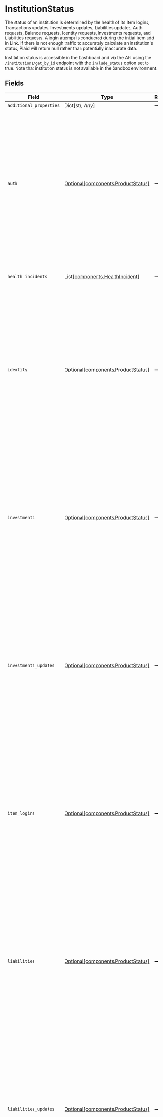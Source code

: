 # InstitutionStatus

The status of an institution is determined by the health of its Item logins, Transactions updates, Investments updates, Liabilities updates, Auth requests, Balance requests, Identity requests, Investments requests, and Liabilities requests. A login attempt is conducted during the initial Item add in Link. If there is not enough traffic to accurately calculate an institution's status, Plaid will return null rather than potentially inaccurate data.

Institution status is accessible in the Dashboard and via the API using the `/institutions/get_by_id` endpoint with the `include_status` option set to true. Note that institution status is not available in the Sandbox environment.



## Fields

| Field                                                                                                                                                                                                                                                                       | Type                                                                                                                                                                                                                                                                        | Required                                                                                                                                                                                                                                                                    | Description                                                                                                                                                                                                                                                                 |
| --------------------------------------------------------------------------------------------------------------------------------------------------------------------------------------------------------------------------------------------------------------------------- | --------------------------------------------------------------------------------------------------------------------------------------------------------------------------------------------------------------------------------------------------------------------------- | --------------------------------------------------------------------------------------------------------------------------------------------------------------------------------------------------------------------------------------------------------------------------- | --------------------------------------------------------------------------------------------------------------------------------------------------------------------------------------------------------------------------------------------------------------------------- |
| `additional_properties`                                                                                                                                                                                                                                                     | Dict[str, *Any*]                                                                                                                                                                                                                                                            | :heavy_minus_sign:                                                                                                                                                                                                                                                          | N/A                                                                                                                                                                                                                                                                         |
| `auth`                                                                                                                                                                                                                                                                      | [Optional[components.ProductStatus]](../../models/shared/productstatus.md)                                                                                                                                                                                                  | :heavy_minus_sign:                                                                                                                                                                                                                                                          | A representation of the status health of a request type. Auth requests, Balance requests, Identity requests, Investments requests, Liabilities requests, Transactions updates, Investments updates, Liabilities updates, and Item logins each have their own status object. |
| `health_incidents`                                                                                                                                                                                                                                                          | List[[components.HealthIncident](../../models/shared/healthincident.md)]                                                                                                                                                                                                    | :heavy_minus_sign:                                                                                                                                                                                                                                                          | Details of recent health incidents associated with the institution.                                                                                                                                                                                                         |
| `identity`                                                                                                                                                                                                                                                                  | [Optional[components.ProductStatus]](../../models/shared/productstatus.md)                                                                                                                                                                                                  | :heavy_minus_sign:                                                                                                                                                                                                                                                          | A representation of the status health of a request type. Auth requests, Balance requests, Identity requests, Investments requests, Liabilities requests, Transactions updates, Investments updates, Liabilities updates, and Item logins each have their own status object. |
| `investments`                                                                                                                                                                                                                                                               | [Optional[components.ProductStatus]](../../models/shared/productstatus.md)                                                                                                                                                                                                  | :heavy_minus_sign:                                                                                                                                                                                                                                                          | A representation of the status health of a request type. Auth requests, Balance requests, Identity requests, Investments requests, Liabilities requests, Transactions updates, Investments updates, Liabilities updates, and Item logins each have their own status object. |
| `investments_updates`                                                                                                                                                                                                                                                       | [Optional[components.ProductStatus]](../../models/shared/productstatus.md)                                                                                                                                                                                                  | :heavy_minus_sign:                                                                                                                                                                                                                                                          | A representation of the status health of a request type. Auth requests, Balance requests, Identity requests, Investments requests, Liabilities requests, Transactions updates, Investments updates, Liabilities updates, and Item logins each have their own status object. |
| `item_logins`                                                                                                                                                                                                                                                               | [Optional[components.ProductStatus]](../../models/shared/productstatus.md)                                                                                                                                                                                                  | :heavy_minus_sign:                                                                                                                                                                                                                                                          | A representation of the status health of a request type. Auth requests, Balance requests, Identity requests, Investments requests, Liabilities requests, Transactions updates, Investments updates, Liabilities updates, and Item logins each have their own status object. |
| `liabilities`                                                                                                                                                                                                                                                               | [Optional[components.ProductStatus]](../../models/shared/productstatus.md)                                                                                                                                                                                                  | :heavy_minus_sign:                                                                                                                                                                                                                                                          | A representation of the status health of a request type. Auth requests, Balance requests, Identity requests, Investments requests, Liabilities requests, Transactions updates, Investments updates, Liabilities updates, and Item logins each have their own status object. |
| `liabilities_updates`                                                                                                                                                                                                                                                       | [Optional[components.ProductStatus]](../../models/shared/productstatus.md)                                                                                                                                                                                                  | :heavy_minus_sign:                                                                                                                                                                                                                                                          | A representation of the status health of a request type. Auth requests, Balance requests, Identity requests, Investments requests, Liabilities requests, Transactions updates, Investments updates, Liabilities updates, and Item logins each have their own status object. |
| `transactions_updates`                                                                                                                                                                                                                                                      | [Optional[components.ProductStatus]](../../models/shared/productstatus.md)                                                                                                                                                                                                  | :heavy_minus_sign:                                                                                                                                                                                                                                                          | A representation of the status health of a request type. Auth requests, Balance requests, Identity requests, Investments requests, Liabilities requests, Transactions updates, Investments updates, Liabilities updates, and Item logins each have their own status object. |